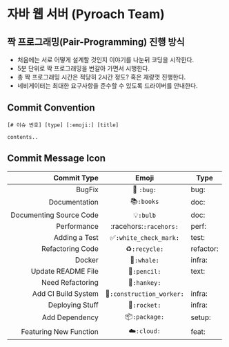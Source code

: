 # 자바 웹 서버 (Pyroach Team)

## 짝 프로그래밍(Pair-Programming) 진행 방식

- 처음에는 서로 어떻게 설계할 것인지 이야기를 나눈뒤 코딩을 시작한다.
- 5분 단위로 짝 프로그래밍을 번갈아 가면서 시행한다.
- 총 짝 프로그래밍 시간은 적당히 2시간 정도? 혹은 재량껏 진행한다.
- 네비게이터는 최대한 요구사항을 준수할 수 있도록 드라이버를 안내한다.

## Commit Convention

```
[# 이슈 번호] [type] [:emoji:] [title]

contents..
```

## Commit Message Icon

|Commit Type|Emoji|Type|
|---:|:---:|---|
|BugFix|:bug: `:bug:`| bug: |
|Documentation|:books:`:books`| doc: |
|Documenting Source Code|:bulb:`:bulb`| doc: |
|Performance|:racehors:`:racehors:`| perf: |
|Adding a Test|:white_check_mark:`:white_check_mark:`| test: |
|Refactoring Code|:recycle:`:recycle:`| refactor: |
|Docker|:whale:`:whale:`| infra: |
|Update README File|:pencil:`:pencil:`| text: |
|Need Refactoring|:hankey:`:hankey:`|
|Add CI Build System|:construction_worker:`:construction_worker:`| infra: |
|Deploying Stuff|:rocket:`:rocket:`| infra: |
|Add Dependency|:package:`:package:`| setup: |
|Featuring New Function|:cloud:`:cloud:`| feat: |

